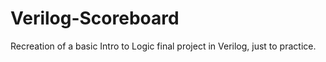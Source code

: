 # Verilog-Scoreboard
 Recreation of a basic Intro to Logic final project in Verilog, just to practice.

